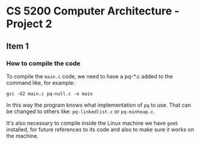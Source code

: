 # CS 5200 Computer Architecture - Project 2

## Item 1

### How to compile the code

To compile the `main.c` code, we need to have a pq-*.c added to the command like, for example:

```shell
gcc -O2 main.c pq-null.c -o main
```

In this way the program knows what implementation of `pq` to use. That can be changed to others like: `pq-linkedlist.c` or `pq-minheap.c`.

It's also necessary to compile inside the Linux machine we have `gem5` installed, for future references to its code and also to make sure it works on the machine.